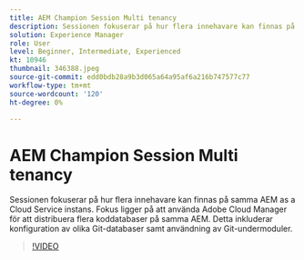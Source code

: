```yaml
---
title: AEM Champion Session Multi tenancy
description: Sessionen fokuserar på hur flera innehavare kan finnas på samma AEM as a Cloud Service instans. Fokus ligger på att använda Adobe Cloud Manager för att distribuera flera koddatabaser på samma AEM. Detta inkluderar konfiguration av olika Git-databaser samt användning av Git-undermoduler.
solution: Experience Manager
role: User
level: Beginner, Intermediate, Experienced
kt: 10946
thumbnail: 346388.jpeg
source-git-commit: edd0bdb28a9b3d065a64a95af6a216b747577c77
workflow-type: tm+mt
source-wordcount: '120'
ht-degree: 0%

---
```


# AEM Champion Session Multi tenancy

Sessionen fokuserar på hur flera innehavare kan finnas på samma AEM as a Cloud Service instans. Fokus ligger på att använda Adobe Cloud Manager för att distribuera flera koddatabaser på samma AEM. Detta inkluderar konfiguration av olika Git-databaser samt användning av Git-undermoduler.

>[!VIDEO](https://video.tv.adobe.com/v/346388/?quality=12&learn=on)

